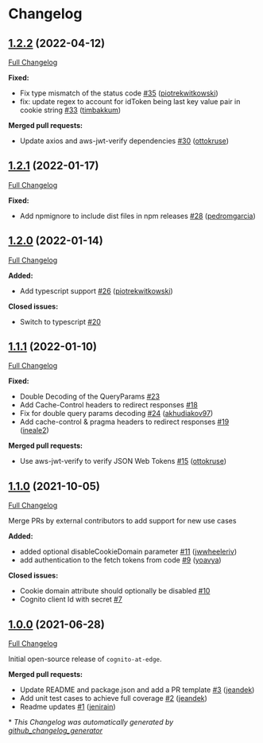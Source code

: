 # Changelog

## [1.2.2](https://github.com/awslabs/cognito-at-edge/tree/1.2.2) (2022-04-12)

[Full Changelog](https://github.com/awslabs/cognito-at-edge/compare/1.2.1...1.2.2)

**Fixed:**

- Fix type mismatch of the status code [\#35](https://github.com/awslabs/cognito-at-edge/pull/35) ([piotrekwitkowski](https://github.com/piotrekwitkowski))
- fix: update regex to account for idToken being last key value pair in cookie string [\#33](https://github.com/awslabs/cognito-at-edge/pull/33) ([timbakkum](https://github.com/timbakkum))

**Merged pull requests:**

- Update axios and aws-jwt-verify dependencies [\#30](https://github.com/awslabs/cognito-at-edge/pull/30) ([ottokruse](https://github.com/ottokruse))

## [1.2.1](https://github.com/awslabs/cognito-at-edge/tree/1.2.1) (2022-01-17)

[Full Changelog](https://github.com/awslabs/cognito-at-edge/compare/1.2.0...1.2.1)

**Fixed:**

- Add npmignore to include dist files in npm releases [\#28](https://github.com/awslabs/cognito-at-edge/pull/28) ([pedromgarcia](https://github.com/pedromgarcia))

## [1.2.0](https://github.com/awslabs/cognito-at-edge/tree/1.2.0) (2022-01-14)

[Full Changelog](https://github.com/awslabs/cognito-at-edge/compare/1.1.1...1.2.0)

**Added:**

- Add typescript support [\#26](https://github.com/awslabs/cognito-at-edge/pull/26) ([piotrekwitkowski](https://github.com/piotrekwitkowski))

**Closed issues:**

- Switch to typescript [\#20](https://github.com/awslabs/cognito-at-edge/issues/20)

## [1.1.1](https://github.com/awslabs/cognito-at-edge/tree/1.1.1) (2022-01-10)

[Full Changelog](https://github.com/awslabs/cognito-at-edge/compare/1.1.0...1.1.1)

**Fixed:**

- Double Decoding of the QueryParams [\#23](https://github.com/awslabs/cognito-at-edge/issues/23)
- Add Cache-Control headers to redirect responses [\#18](https://github.com/awslabs/cognito-at-edge/issues/18)
- Fix for double query params decoding [\#24](https://github.com/awslabs/cognito-at-edge/pull/24) ([akhudiakov97](https://github.com/akhudiakov97))
- Add cache-control & pragma headers to redirect responses [\#19](https://github.com/awslabs/cognito-at-edge/pull/19) ([ineale2](https://github.com/ineale2))

**Merged pull requests:**

- Use aws-jwt-verify to verify JSON Web Tokens [\#15](https://github.com/awslabs/cognito-at-edge/pull/15) ([ottokruse](https://github.com/ottokruse))

## [1.1.0](https://github.com/awslabs/cognito-at-edge/tree/1.1.0) (2021-10-05)

[Full Changelog](https://github.com/awslabs/cognito-at-edge/compare/1.0.0...1.1.0)

Merge PRs by external contributors to add support for new use cases

**Added:**

- added optional disableCookieDomain parameter [\#11](https://github.com/awslabs/cognito-at-edge/pull/11) ([jwwheeleriv](https://github.com/jwwheeleriv))
- add authentication to the fetch tokens from code [\#9](https://github.com/awslabs/cognito-at-edge/pull/9) ([yoavya](https://github.com/yoavya))

**Closed issues:**

- Cookie domain attribute should optionally be disabled [\#10](https://github.com/awslabs/cognito-at-edge/issues/10)
- Cognito client Id with secret [\#7](https://github.com/awslabs/cognito-at-edge/issues/7)

## [1.0.0](https://github.com/awslabs/cognito-at-edge/tree/1.0.0) (2021-06-28)

[Full Changelog](https://github.com/awslabs/cognito-at-edge/compare/9ad4d41623deafb8c217b9071fe2e63a4d4f30c7...1.0.0)

Initial open-source release of `cognito-at-edge`.

**Merged pull requests:**

- Update README and package.json and add a PR template [\#3](https://github.com/awslabs/cognito-at-edge/pull/3) ([jeandek](https://github.com/jeandek))
- Add unit test cases to achieve full coverage [\#2](https://github.com/awslabs/cognito-at-edge/pull/2) ([jeandek](https://github.com/jeandek))
- Readme updates [\#1](https://github.com/awslabs/cognito-at-edge/pull/1) ([jenirain](https://github.com/jenirain))



\* *This Changelog was automatically generated by [github_changelog_generator](https://github.com/github-changelog-generator/github-changelog-generator)*
